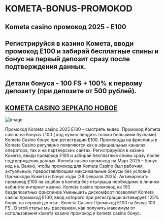 # KOMETA-BONUS-PROMOKOD
## Kometa casino промокод 2025 - E100
## Регистрируйся в казино Комета, вводи промокод E100 и забирай бесплатные спины и бонус на первый депозит сразу после подтверждения данных.
## Детали бонуса - 100 FS + 100% к первому депозиту (при депозите от 500 рублей).
## [KOMETA CASINO ЗЕРКАЛО НОВОЕ](https://linkcasino.ru/kometa_e100)

![image](https://github.com/user-attachments/assets/d4a5ff08-9107-4d37-84c2-a93b1b01403d)


Промокод Kometa casino 2025 E100 - смотреть видео.
Промокод Kometa casino на бонусы L100 ( код нужно вводить только большими буквами).
Kometa Casino бонус при регистрации E100.
Промокоды на фриспины в Kometa Casino регулярно появляются как в официальных каналах оператора, так и на партнерских сайтах.
Регистрируйся в казино Комета, вводи промокод E100 и забирай бесплатные спины сразу после подтверждения данных.
Kometa casino промокод на Март 2025 - Бонус код на.
Важно, чтобы промокод для Kometa Casino был рабочим, актуальным, предоставляющим максимальные бонусы без условий.
Промокоды Комета и бонус коды (28 февраля 2025).
Активировать промокод E100 на кэшбэк в kometa без отыгрыша необходимо в личном кабинете интернет казино.
Kometa casino промокод на 100 бездепозитных фриспинов
Уменьшить дискомфорт позволяет Kometa casino промокод E100, ввод которого при регистрации активирует 125% бонус на первый депозит.
Kometa Cаsino: Промокод E100 на бонус 100 FS..
В этой статье мы расскажем, как получить максимум от использования комета казино промокод и kometa casino бонус.
